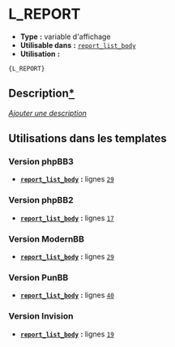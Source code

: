 # L_REPORT
* __Type__ __:__ variable d'affichage
* __Utilisable dans__ __:__ [`report_list_body`](../tpl/report_list_body.md#readme)
* __Utilisation__ __:__

```smarty
{L_REPORT}
```

## Description[*](https://fa-tvars.appspot.com/var/L_REPORT)
[*Ajouter une description*](https://fa-tvars.appspot.com/var/L_REPORT)

## Utilisations dans les templates

### Version phpBB3
* __[`report_list_body`](../tpl/report_list_body.md#readme)__ __:__ lignes [`29`](../src/prosilver/report_list_body.tpl#L29)

### Version phpBB2
* __[`report_list_body`](../tpl/report_list_body.md#readme)__ __:__ lignes [`17`](../src/subsilver/report_list_body.tpl#L17)

### Version ModernBB
* __[`report_list_body`](../tpl/report_list_body.md#readme)__ __:__ lignes [`29`](../src/modernbb/report_list_body.tpl#L29)

### Version PunBB
* __[`report_list_body`](../tpl/report_list_body.md#readme)__ __:__ lignes [`40`](../src/punbb/report_list_body.tpl#L40)

### Version Invision
* __[`report_list_body`](../tpl/report_list_body.md#readme)__ __:__ lignes [`19`](../src/invision/report_list_body.tpl#L19)

